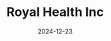 ---  
layout: startup_page  
title: "Royal Health Inc"  
id: "royalemr.com"  
permalink: "/royalhealthincroyalemr.com12232024/"  
website: "https://www.royalemr.com/"  
funding_round: "Minority Investment"  
funding_amount: ""  
investors: "HealthQuest Capital"  
about: "Royal Health Inc provides cloud-based workflow solutions for healthcare providers, especially in radiology. Their integrated tools streamline operations from pre-visit to revenue cycle and analytics, improving care quality. They focus on customer-centric solutions scalable for various healthcare organizations."  
markets: "Healthtech, Radiology, Software, IT Services and IT Consulting"  
hq: "White Plains, New York, United States"  
founded_year: "2008"  
linkedin: "https://www.linkedin.com/company/royal-solutions-group"  
twitter: "https://twitter.com/royal_solutions"  
instagram: ""  
facebook: "https://www.facebook.com/royalsolutionsgroup/"  
crunchbase: "https://www.crunchbase.com/organization/royal-solutions-group"  
pitchbook: ""  

date_display: "23-Dec-2024"  
date: "2024-12-23"

# SEO Optimization  
meta_title: "Royal Health Inc - Minority Investment"  
meta_description: "Royal Health Inc, Royal Health Inc provides cloud-based workflow solutions for healthcare providers, especially in radiology. Their integrated tools streamline operatio..."  
meta_keywords: "Royal Health Inc, Healthtech, Radiology, Software, IT Services and IT Consulting, Minority Investment funding"  
canonical_url: "https://startup.projectstartups.com/royalhealthincroyalemr.com12232024/"  
---